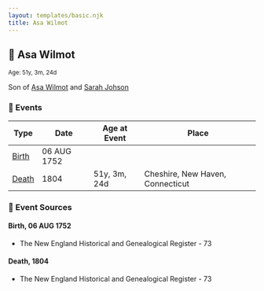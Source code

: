 ```yaml
---
layout: templates/basic.njk
title: Asa Wilmot
---
```

## 🔵 Asa Wilmot
<small>Age: 51y, 3m, 24d</small>

Son of [Asa Wilmot](/people/1/15735504) and [Sarah Johson](/people/4/48968878)

### 📆 Events

Type | Date | Age at Event | Place
------ | ------ | ------ | ------
[Birth](#event-event-2) | 06 AUG 1752 |  |
[Death](#event-event-3) | 1804 | 51y, 3m, 24d | Cheshire, New Haven, Connecticut

### 📰 Event Sources

#### <a id="event-event-2"></a> Birth, 06 AUG 1752
* The New England Historical and Genealogical Register  - 73

#### <a id="event-event-3"></a> Death, 1804
* The New England Historical and Genealogical Register  - 73